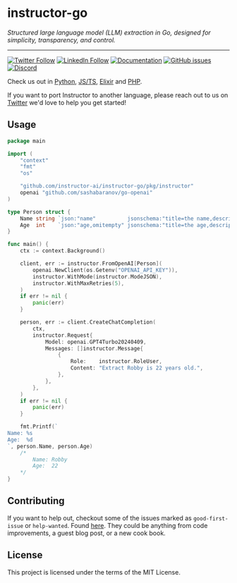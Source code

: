 # instructor-go

_Structured large language model (LLM) extraction in Go, designed for simplicity, transparency, and control._

---

[![Twitter Follow](https://img.shields.io/twitter/follow/jxnlco?style=social)](https://twitter.com/jxnlco)
[![LinkedIn Follow](https://img.shields.io/badge/LinkedIn-0077B5?style=for-the-badge&logo=linkedin&logoColor=white)](https://www.linkedin.com/in/robby-horvath/)
[![Documentation](https://img.shields.io/badge/docs-available-brightgreen)](https://go.useinstructor.com)
[![GitHub issues](https://img.shields.io/github/issues/instructor-ai/instructor-go.svg)](https://github.com/instructor-ai/instructor-go/issues)
[![Discord](https://img.shields.io/discord/1192334452110659664?label=discord)](https://discord.gg/UD9GPjbs8c)

Check us out in [Python](https://python.useinstructor.com/), [JS/TS](https://js.useinstructor.com/), [Elixir](https://github.com/thmsmlr/instructor_ex/) and [PHP](https://github.com/cognesy/instructor-php/).

If you want to port Instructor to another language, please reach out to us on [Twitter](https://twitter.com/jxnlco) we'd love to help you get started!

## Usage

```go
package main

import (
	"context"
	"fmt"
	"os"

	"github.com/instructor-ai/instructor-go/pkg/instructor"
	openai "github.com/sashabaranov/go-openai"
)

type Person struct {
	Name string `json:"name"          jsonschema:"title=the name,description=The name of the person,example=joe,example=lucy"`
	Age  int    `json:"age,omitempty" jsonschema:"title=the age,description=The age of the person,example=25,example=67"`
}

func main() {
	ctx := context.Background()

	client, err := instructor.FromOpenAI[Person](
		openai.NewClient(os.Getenv("OPENAI_API_KEY")),
		instructor.WithMode(instructor.ModeJSON),
		instructor.WithMaxRetries(5),
	)
	if err != nil {
		panic(err)
	}

	person, err := client.CreateChatCompletion(
		ctx,
		instructor.Request{
			Model: openai.GPT4Turbo20240409,
			Messages: []instructor.Message{
				{
					Role:    instructor.RoleUser,
					Content: "Extract Robby is 22 years old.",
				},
			},
		},
	)
	if err != nil {
		panic(err)
	}

	fmt.Printf(`
Name: %s
Age:  %d
`, person.Name, person.Age)
	/*
		Name: Robby
		Age:  22
	*/
}
```

## Contributing

If you want to help out, checkout some of the issues marked as `good-first-issue` or `help-wanted`. Found [here](https://github.com/instructor-ai/instructor-go/labels/good%20first%20issue). They could be anything from code improvements, a guest blog post, or a new cook book.

## License

This project is licensed under the terms of the MIT License.

